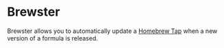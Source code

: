 # Brewster
Brewster allows you to automatically update a [Homebrew Tap](https://docs.brew.sh/Taps) when a new version of a formula is released.


